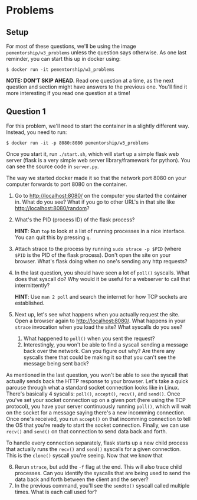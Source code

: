 # Problems

## Setup

For most of these questions, we'll be using the image `pementorship/w3_problems` unless
the question says otherwise. As one last reminder, you can start this up in docker
using:

```
$ docker run -it pementorship/w3_problems
```

**NOTE: DON'T SKIP AHEAD**. Read one question at a time, as the next question and
section might have answers to the previous one. You'll find it more interesting if you
read one question at a time!

## Question 1

For this problem, we'll need to start the container in a slightly different way.
Instead, you need to run:
```
$ docker run -it -p 8080:8080 pementorship/w3_problems
```

Once you start it, run `./start.sh`, which will start up a simple flask web server
(flask is a very simple web server library/framework for python). You can see the
source code in `server.py`.

The way we started docker made it so that the network port 8080 on your computer
forwards to port 8080 on the container.

1. Go to [http://localhost:8080/](http://localhost:8080/) on the computer you started
   the container in. What do you see? What if you go to other URL's in that site like
   [http://localhost:8080/random](http://localhost:8080/random)?

2. What's the PID (process ID) of the flask process?

   **HINT**: Run `top` to look at a list of running processes in a nice interface. You
   can quit this by pressing `q`.

3. Attach strace to the process by running `sudo strace -p $PID` (where `$PID` is the
   PID of the flask process). Don't open the site on your browser. What's flask doing
   when no one's sending any http requests?

4. In the last question, you should have seen a lot of `poll()` syscalls. What does
   that syscall do? Why would it be useful for a webserver to call that intermittently?

   **HINT**: Use `man 2 poll` and search the internet for how TCP sockets are
   established.

5. Next up, let's see what happens when you actually request the site. Open a browser
   again to [http://localhost:8080/](http://localhost:8080/). What happens in your
   `strace` invocation when you load the site? What syscalls do you see?
   1. What happened to `poll()` when you sent the request?
   2. Interestingly, you won't be able to find a syscall sending a message back over
      the network. Can you figure out why? Are there any syscalls there that could be
      making it so that you can't see the message being sent back?

As mentioned in the last question, you won't be able to see the syscall that actually
sends back the HTTP response to your browser. Let's take a quick parouse through what a
standard socket connection looks like in Linux. There's basically 4 syscalls: `poll()`,
`accept()`, `recv()`, and `send()`. Once you've set your socket connection up on a
given port (here using the TCP protocol), you have your server continuously running
`poll()`, which will wait on the socket for a message saying there's a new incomming
connection. Once one's received, you run `accept()` on that incomming connection to
tell the OS that you're ready to start the socket connection. Finally, we can use
`recv()` and `send()` on that connection to send data back and forth.

To handle every connection separately, flask starts up a new child process that
actually runs the `recv()` and `send()` syscalls for a given connection. This is the
`clone()` syscall you're seeing. Now that we know that

6. Rerun `strace`, but add the `-f` flag at the end. This will also trace child
   processes. Can you identify the syscalls that are being used to send the data back
   and forth between the client and the server?
7. In the previous command, you'll see the `sendto()` syscall called multiple times.
   What is each call used for?
